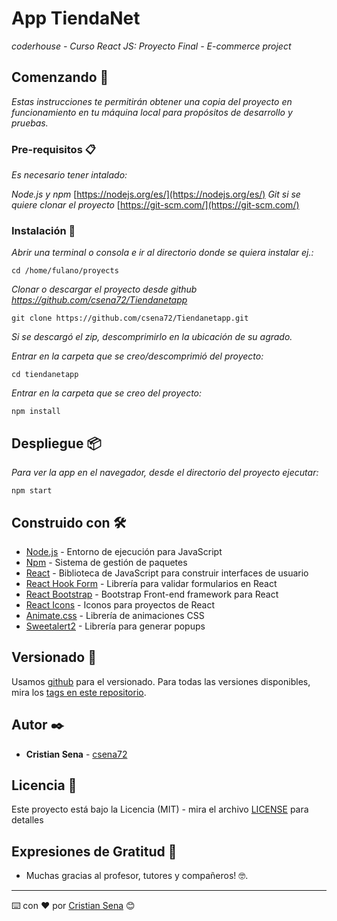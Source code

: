 # App TiendaNet

_coderhouse - Curso React JS: Proyecto Final - E-commerce project_

## Comenzando 🚀

_Estas instrucciones te permitirán obtener una copia del proyecto en funcionamiento en tu máquina local para propósitos de desarrollo y pruebas._


### Pre-requisitos 📋

_Es necesario tener intalado:_ 

_Node.js y npm_ [https://nodejs.org/es/](https://nodejs.org/es/)
_Git si se quiere clonar el proyecto_ [https://git-scm.com/](https://git-scm.com/)


### Instalación 🔧

_Abrir una terminal o consola e ir al directorio donde se quiera instalar ej.:_

```
cd /home/fulano/proyects
```
_Clonar o descargar el proyecto desde github https://github.com/csena72/Tiendanetapp_

```
git clone https://github.com/csena72/Tiendanetapp.git
```
_Si se descargó el zip, descomprimirlo en la ubicación de su agrado._

_Entrar en la carpeta que se creo/descomprimió del proyecto:_

```
cd tiendanetapp
```

_Entrar en la carpeta que se creo del proyecto:_

```
npm install
```


## Despliegue 📦

_Para ver la app en el navegador, desde el directorio del proyecto ejecutar:_

```
npm start
```

## Construido con 🛠️


* [Node.js](https://nodejs.org/es/) - Entorno de ejecución para JavaScript
* [Npm](https://github.com/npm/npm) - Sistema de gestión de paquetes
* [React](https://es.reactjs.org/) - Biblioteca de JavaScript para construir interfaces de usuario
* [React Hook Form](https://react-hook-form.com/) - Librería para validar formularios en React
* [React Bootstrap](https://react-bootstrap.github.io/) - Bootstrap Front-end framework para React
* [React Icons](https://react-icons.github.io/react-icons/) - Iconos para proyectos de React
* [Animate.css](https://animate.style/) - Librería de animaciones CSS
* [Sweetalert2](https://sweetalert2.github.io/) - Librería para generar popups 


## Versionado 📌

Usamos [github](https://github.com/) para el versionado. Para todas las versiones disponibles, mira los [tags en este repositorio](https://github.com/csena72/Tiendanetapp/tags).

## Autor ✒️

* **Cristian Sena** - [csena72](https://github.com/csena72)

## Licencia 📄

Este proyecto está bajo la Licencia (MIT) - mira el archivo [LICENSE](./LICENSE) para detalles

## Expresiones de Gratitud 🎁

* Muchas gracias al profesor, tutores y compañeros! 🤓.

---
⌨️ con ❤️ por [Cristian Sena](https://github.com/csena72) 😊
